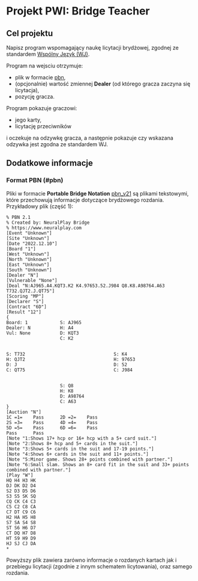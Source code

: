 # Projekt PWI: Bridge Teacher


## Cel projektu

Napisz program wspomagający naukę licytacji brydżowej, zgodnej ze standardem [Wspólny Język (WJ)](https://jassem.pl/wp-content/uploads/2019/12/wj2020-25-59.pdf).


Program na wejsciu otrzymuje:

- plik w formacie [pbn](#pbn),
- (opcjonalnie) wartość zmiennej **Dealer** (od którego gracza zaczyna się licytacja),
- pozycję gracza.

Program pokazuje graczowi:

- jego karty,
- licytację przeciwników

i oczekuje na odzywkę gracza, a następnie pokazuje czy wskazana odzywka jest zgodna ze standardem WJ.


## Dodatkowe informacje

### Format PBN (#pbn)

Pliki w formacie **Portable Bridge Notation** [pbn_v21](https://www.tistis.nl/pbn/)
są plikami tekstowymi, które przechowują informacje dotyczące brydżowego rozdania. Przykładowy plik (część 1):

```pbn
% PBN 2.1
% Created by: NeuralPlay Bridge
% https://www.neuralplay.com 
[Event "Unknown"]
[Site "Unknown"]
[Date "2022.12.10"]
[Board "1"]
[West "Unknown"]
[North "Unknown"]
[East "Unknown"]
[South "Unknown"]
[Dealer "N"]
[Vulnerable "None"]
[Deal "N:AJ965.A4.KQT3.K2 K4.97653.52.J984 Q8.K8.A98764.A63 T732.QJT2.J.QT75"]
[Scoring "MP"]
[Declarer "S"]
[Contract "6D"]
[Result "12"]
{
Board: 1            S: AJ965
Dealer: N           H: A4
Vul: None           D: KQT3
                    C: K2


S: T732                                 S: K4
H: QJT2                                 H: 97653
D: J                                    D: 52
C: QT75                                 C: J984


                    S: Q8
                    H: K8
                    D: A98764
                    C: A63
}
[Auction "N"]
1C =1=    Pass      2D =2=    Pass
2S =3=    Pass      4D =4=    Pass
5D =5=    Pass      6D =6=    Pass
Pass      Pass      
[Note "1:Shows 17+ hcp or 16+ hcp with a 5+ card suit."]
[Note "2:Shows 8+ hcp and 5+ cards in the suit."]
[Note "3:Shows 5+ cards in the suit and 17-19 points."]
[Note "4:Shows 6+ cards in the suit and 11+ points."]
[Note "5:Minor game. Shows 28+ points combined with partner."]
[Note "6:Small slam. Shows an 8+ card fit in the suit and 33+ points combined with partner."]
[Play "W"]
HQ H4 H3 HK
DJ DK D2 D4
S2 D3 D5 D6
S3 S5 SK SQ
CQ CK C4 C3
C5 C2 C8 CA
C7 DT C9 C6
H2 HA H5 H8
S7 SA S4 S8
ST S6 H6 D7
CT DQ H7 D8
HT S9 H9 D9
HJ SJ CJ DA
*
```

Powyższy plik zawiera zarówno informacje o rozdanych kartach jak i przebiegu licytacji (zgodnie z innym schematem licytowania), oraz samego rozdania.
